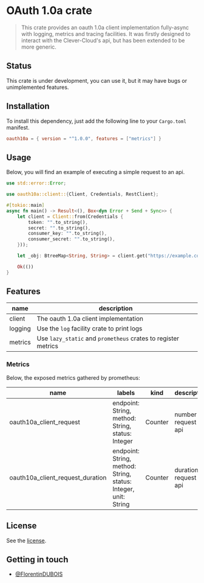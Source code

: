 # OAuth 1.0a crate

> This crate provides an oauth 1.0a client implementation fully-async with
> logging, metrics and tracing facilities. It was firstly designed to interact
> with the Clever-Cloud's api, but has been extended to be more generic.

## Status

This crate is under development, you can use it, but it may have bugs or unimplemented features.

## Installation

To install this dependency, just add the following line to your `Cargo.toml` manifest.

```toml
oauth10a = { version = "^1.0.0", features = ["metrics"] }
```

## Usage

Below, you will find an example of executing a simple request to an api.

```rust
use std::error::Error;

use oauth10a::client::{Client, Credentials, RestClient};

#[tokio::main]
async fn main() -> Result<(), Box<dyn Error + Send + Sync>> {
    let client = Client::from(Credentials {
        token: "".to_string(),
        secret: "".to_string(),
        consumer_key: "".to_string(),
        consumer_secret: "".to_string(),
    }));

    let _obj: BtreeMap<String, String> = client.get("https://example.com/object.json").await?;

    Ok(())
}
```

## Features

| name      | description                                                   |
| --------- | ------------------------------------------------------------- |
| client    | The oauth 1.0a client implementation                          |
| logging   | Use the `log` facility crate to print logs                    |
| metrics   | Use `lazy_static` and `prometheus` crates to register metrics |

### Metrics

Below, the exposed metrics gathered by prometheus:

| name                             | labels                                                          | kind    | description                |
| -------------------------------- | --------------------------------------------------------------- | ------- | -------------------------- |
| oauth10a_client_request          | endpoint: String, method: String, status: Integer               | Counter | number of request on api   |
| oauth10a_client_request_duration | endpoint: String, method: String, status: Integer, unit: String | Counter | duration of request on api |

## License

See the [license](LICENSE).

## Getting in touch

- [@FlorentinDUBOIS](https://twitter.com/FlorentinDUBOIS)
